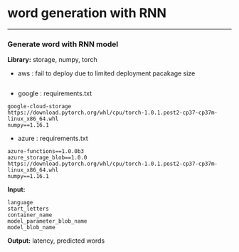# word generation with RNN
-----------------------
### Generate word with RNN model

**Library:** storage, numpy, torch

+ aws : fail to deploy due to limited deployment pacakage size

```$xslt

```
+ google : requirements.txt
```$xslt
google-cloud-storage
https://download.pytorch.org/whl/cpu/torch-1.0.1.post2-cp37-cp37m-linux_x86_64.whl
numpy==1.16.1
```
+ azure : requirements.txt
```$xslt
azure-functions==1.0.0b3
azure_storage_blob==1.0.0
https://download.pytorch.org/whl/cpu/torch-1.0.1.post2-cp37-cp37m-linux_x86_64.whl
numpy==1.16.1
```

**Input:**
```aidl
language
start_letters
container_name
model_parameter_blob_name
model_blob_name
```


**Output:** latency, predicted words



